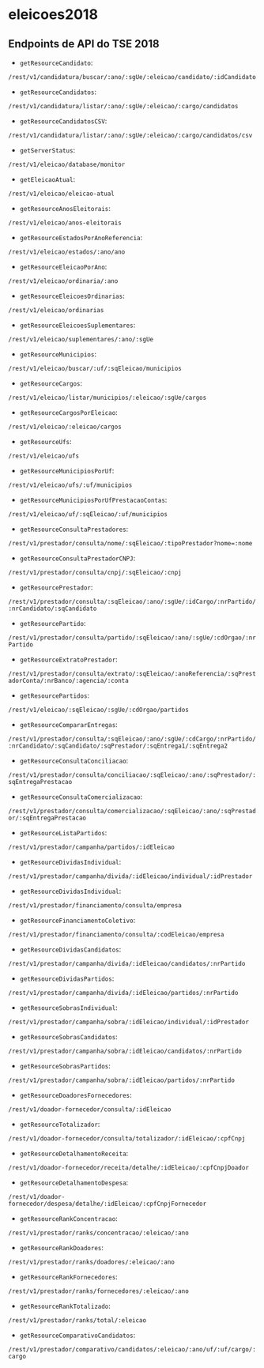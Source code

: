 eleicoes2018
==============================


Endpoints de API do TSE 2018
------------

* `getResourceCandidato`: 

`/rest/v1/candidatura/buscar/:ano/:sgUe/:eleicao/candidato/:idCandidato`

* `getResourceCandidatos`: 

`/rest/v1/candidatura/listar/:ano/:sgUe/:eleicao/:cargo/candidatos`

* `getResourceCandidatosCSV`: 

`/rest/v1/candidatura/listar/:ano/:sgUe/:eleicao/:cargo/candidatos/csv`

* `getServerStatus`: 

`/rest/v1/eleicao/database/monitor`

* `getEleicaoAtual`: 

`/rest/v1/eleicao/eleicao-atual`

* `getResourceAnosEleitorais`: 

`/rest/v1/eleicao/anos-eleitorais`

* `getResourceEstadosPorAnoReferencia`: 

`/rest/v1/eleicao/estados/:ano/ano`

* `getResourceEleicaoPorAno`: 

`/rest/v1/eleicao/ordinaria/:ano`

* `getResourceEleicoesOrdinarias`: 

`/rest/v1/eleicao/ordinarias`

* `getResourceEleicoesSuplementares`: 

`/rest/v1/eleicao/suplementares/:ano/:sgUe`

* `getResourceMunicipios`: 

`/rest/v1/eleicao/buscar/:uf/:sqEleicao/municipios`

* `getResourceCargos`: 

`/rest/v1/eleicao/listar/municipios/:eleicao/:sgUe/cargos`

* `getResourceCargosPorEleicao`: 

`/rest/v1/eleicao/:eleicao/cargos`

* `getResourceUfs`: 

`/rest/v1/eleicao/ufs`

* `getResourceMunicipiosPorUf`: 

`/rest/v1/eleicao/ufs/:uf/municipios`

* `getResourceMunicipiosPorUfPrestacaoContas`: 

`/rest/v1/eleicao/uf/:sqEleicao/:uf/municipios`

* `getResourceConsultaPrestadores`: 

`/rest/v1/prestador/consulta/nome/:sqEleicao/:tipoPrestador?nome=:nome`

* `getResourceConsultaPrestadorCNPJ`: 

`/rest/v1/prestador/consulta/cnpj/:sqEleicao/:cnpj`

* `getResourcePrestador`: 

`/rest/v1/prestador/consulta/:sqEleicao/:ano/:sgUe/:idCargo/:nrPartido/:nrCandidato/:sqCandidato`

* `getResourcePartido`: 

`/rest/v1/prestador/consulta/partido/:sqEleicao/:ano/:sgUe/:cdOrgao/:nrPartido`

* `getResourceExtratoPrestador`: 

`/rest/v1/prestador/consulta/extrato/:sqEleicao/:anoReferencia/:sqPrestadorConta/:nrBanco/:agencia/:conta`

* `getResourcePartidos`: 

`/rest/v1/eleicao/:sqEleicao/:sgUe/:cdOrgao/partidos`

* `getResourceCompararEntregas`: 

`/rest/v1/prestador/consulta/:sqEleicao/:ano/:sgUe/:cdCargo/:nrPartido/:nrCandidato/:sqCandidato/:sqPrestador/:sqEntrega1/:sqEntrega2`

* `getResourceConsultaConciliacao`: 

`/rest/v1/prestador/consulta/conciliacao/:sqEleicao/:ano/:sqPrestador/:sqEntregaPrestacao`

* `getResourceConsultaComercializacao`: 

`/rest/v1/prestador/consulta/comercializacao/:sqEleicao/:ano/:sqPrestador/:sqEntregaPrestacao`

* `getResourceListaPartidos`: 

`/rest/v1/prestador/campanha/partidos/:idEleicao`

* `getResourceDividasIndividual`: 

`/rest/v1/prestador/campanha/divida/:idEleicao/individual/:idPrestador`

* `getResourceDividasIndividual`: 

`/rest/v1/prestador/financiamento/consulta/empresa`

* `getResourceFinanciamentoColetivo`: 

`/rest/v1/prestador/financiamento/consulta/:codEleicao/empresa`

* `getResourceDividasCandidatos`: 

`/rest/v1/prestador/campanha/divida/:idEleicao/candidatos/:nrPartido`

* `getResourceDividasPartidos`: 

`/rest/v1/prestador/campanha/divida/:idEleicao/partidos/:nrPartido`

* `getResourceSobrasIndividual`: 

`/rest/v1/prestador/campanha/sobra/:idEleicao/individual/:idPrestador`

* `getResourceSobrasCandidatos`: 

`/rest/v1/prestador/campanha/sobra/:idEleicao/candidatos/:nrPartido`

* `getResourceSobrasPartidos`: 

`/rest/v1/prestador/campanha/sobra/:idEleicao/partidos/:nrPartido`

* `getResourceDoadoresFornecedores`: 

`/rest/v1/doador-fornecedor/consulta/:idEleicao`

* `getResourceTotalizador`: 

`/rest/v1/doador-fornecedor/consulta/totalizador/:idEleicao/:cpfCnpj`

* `getResourceDetalhamentoReceita`: 

`/rest/v1/doador-fornecedor/receita/detalhe/:idEleicao/:cpfCnpjDoador`

* `getResourceDetalhamentoDespesa`: 

`/rest/v1/doador-fornecedor/despesa/detalhe/:idEleicao/:cpfCnpjFornecedor`

* `getResourceRankConcentracao`: 

`/rest/v1/prestador/ranks/concentracao/:eleicao/:ano`

* `getResourceRankDoadores`: 

`/rest/v1/prestador/ranks/doadores/:eleicao/:ano`

* `getResourceRankFornecedores`: 

`/rest/v1/prestador/ranks/fornecedores/:eleicao/:ano`

* `getResourceRankTotalizado`: 

`/rest/v1/prestador/ranks/total/:eleicao`

* `getResourceComparativoCandidatos`: 

`/rest/v1/prestador/comparativo/candidatos/:eleicao/:ano/uf/:uf/cargo/:cargo`






